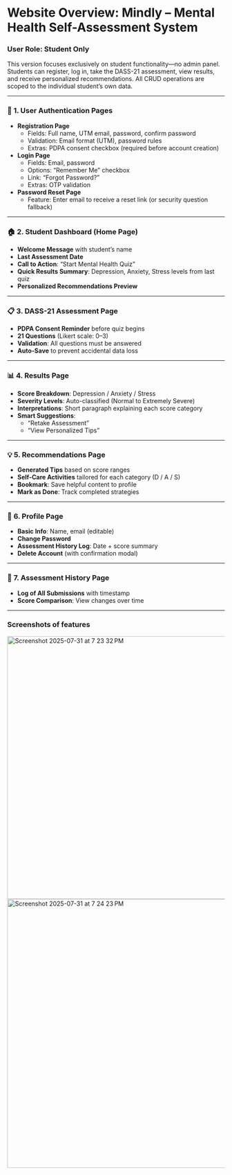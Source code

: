 # Website Overview: Mindly – Mental Health Self-Assessment System

### **User Role: Student Only**

This version focuses exclusively on student functionality—no admin panel. Students can register, log in, take the DASS-21 assessment, view results, and receive personalized recommendations. All CRUD operations are scoped to the individual student’s own data.

---

### 🔐 **1. User Authentication Pages**

- **Registration Page**
    - Fields: Full name, UTM email, password, confirm password
    - Validation: Email format (UTM), password rules
    - Extras: PDPA consent checkbox (required before account creation)
- **Login Page**
    - Fields: Email, password
    - Options: “Remember Me” checkbox
    - Link: “Forgot Password?”
    - Extras: OTP validation
- **Password Reset Page**
    - Feature: Enter email to receive a reset link (or security question fallback)

---

### 🏠 **2. Student Dashboard (Home Page)**

- **Welcome Message** with student’s name
- **Last Assessment Date**
- **Call to Action**: “Start Mental Health Quiz”
- **Quick Results Summary**: Depression, Anxiety, Stress levels from last quiz
- **Personalized Recommendations Preview**

---

### 📋 **3. DASS-21 Assessment Page**

- **PDPA Consent Reminder** before quiz begins
- **21 Questions** (Likert scale: 0–3)
- **Validation**: All questions must be answered
- **Auto-Save** to prevent accidental data loss

---

### 📊 **4. Results Page**

- **Score Breakdown**: Depression / Anxiety / Stress
- **Severity Levels**: Auto-classified (Normal to Extremely Severe)
- **Interpretations**: Short paragraph explaining each score category
- **Smart Suggestions**:
    - “Retake Assessment”
    - “View Personalized Tips”

---

### 💡 **5. Recommendations Page**

- **Generated Tips** based on score ranges
- **Self-Care Activities** tailored for each category (D / A / S)
- **Bookmark**: Save helpful content to profile
- **Mark as Done**: Track completed strategies

---

### 👤 **6. Profile Page**

- **Basic Info**: Name, email (editable)
- **Change Password**
- **Assessment History Log**: Date + score summary
- **Delete Account** (with confirmation modal)

---

### 📅 **7. Assessment History Page**

- **Log of All Submissions** with timestamp
- **Score Comparison**: View changes over time

---

### Screenshots of features 

<img width="584" height="607" alt="Screenshot 2025-07-31 at 7 23 32 PM" src="https://github.com/user-attachments/assets/9b4d8e1a-e3c4-4caa-a942-f95e75cf5c30" />

<img width="581" height="621" alt="Screenshot 2025-07-31 at 7 24 23 PM" src="https://github.com/user-attachments/assets/bdbbd112-6c14-48d9-ac0f-2c1644209228" />

